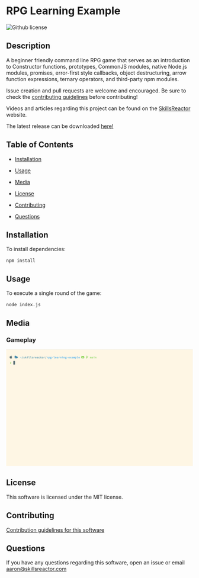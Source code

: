 # RPG Learning Example

![Github license](https://img.shields.io/badge/license-mit-blue.svg)

## Description

A beginner friendly command line RPG game that serves as an introduction to Constructor functions, prototypes, CommonJS modules, native Node.js modules, promises, error-first style callbacks, object destructuring, arrow function expressions, ternary operators, and third-party npm modules.

Issue creation and pull requests are welcome and encouraged. Be sure to check the [contributing guidelines](#contributing) before contributing!

Videos and articles regarding this project can be found on the [SkillsReactor](https://skillsreactor.com) website.

The latest release can be downloaded [here!](https://github.com/skillsreactor/rpg-learning-example/releases/latest)

## Table of Contents

* [Installation](#installation)

* [Usage](#usage)

* [Media](#media)

* [License](#license)

* [Contributing](#contributing)

* [Questions](#questions)

## Installation

To install dependencies:

```
npm install
```

## Usage

To execute a single round of the game:

```
node index.js
```

## Media

### Gameplay

![Main menu](media/gameplay.gif)

## License

This software is licensed under the MIT license.

## Contributing

[Contribution guidelines for this software](CONTRIBUTING.md)

## Questions

If you have any questions regarding this software, open an issue or email [aaron@skillsreactor.com](mailto:aaron@skillsreactor.com)
